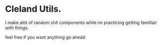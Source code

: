 # Cleland Utils. 

I make alot of random shit components while im practicing getting famillair with things.

feel free if you want anything go ahead

